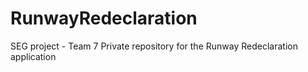 # RunwayRedeclaration
SEG project - Team 7
Private repository for the Runway Redeclaration application